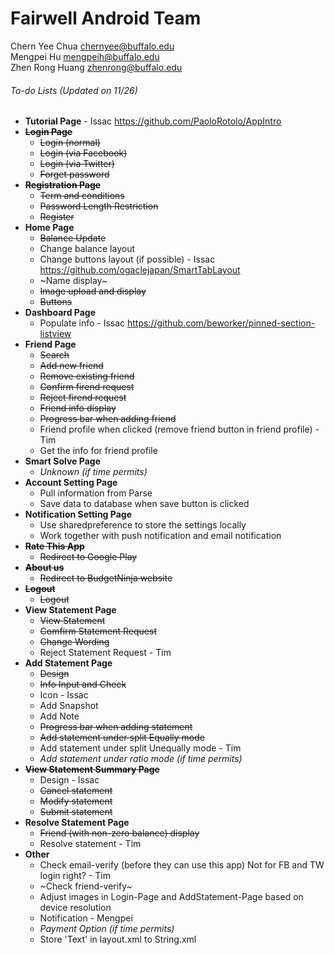# Fairwell Android Team

Chern Yee Chua <chernyee@buffalo.edu>
<br>Mengpei Hu <mengpeih@buffalo.edu>
<br>Zhen Rong Huang <zhenrong@buffalo.edu>
<return>
<return>

###### To-do Lists *(Updated on 11/26)*
* **Tutorial Page** - Issac https://github.com/PaoloRotolo/AppIntro
* ~~**Login Page**~~
  * ~~Login (normal)~~
  * ~~Login (via Facebook)~~
  * ~~Login (via Twitter)~~
  * ~~Forget password~~
* ~~**Registration Page**~~
  * ~~Term and conditions~~
  * ~~Password Length Restriction~~
  * ~~Register~~
* **Home Page**
  * ~~Balance Update~~
  * Change balance layout
  * Change buttons layout (if possible) - Issac  https://github.com/ogaclejapan/SmartTabLayout
  * ~Name display~
  * ~~Image upload and display~~
  * ~~Buttons~~
* **Dashboard Page**
  * Populate info - Issac  https://github.com/beworker/pinned-section-listview
* **Friend Page**
  * ~~Search~~
  * ~~Add new friend~~
  * ~~Remove existing friend~~
  * ~~Confirm firend request~~
  * ~~Reject firend request~~
  * ~~Friend info display~~
  * ~~Progress bar when adding friend~~
  * Friend profile when clicked (remove friend button in friend profile) - Tim
  * Get the info for friend profile
* **Smart Solve Page**
  * *Unknown (if time permits)*
* **Account Setting Page**
  * Pull information from Parse
  * Save data to database when save button is clicked
* **Notification Setting Page**
  * Use sharedpreference to store the settings locally
  * Work together with push notification and email notification
* ~~**Rate This App**~~
  * ~~Redirect to Google Play~~
* ~~**About us**~~
  * ~~Redirect to BudgetNinja website~~
* ~~**Logout**~~
  * ~~Logout~~
* **View Statement Page**
  * ~~View Statement~~
  * ~~Comfirm Statement Request~~
  * ~~Change Wording~~
  * Reject Statement Request - Tim
* **Add Statement Page**
  * ~~Design~~
  * ~~Info Input and Check~~
  * Icon - Issac
  * Add Snapshot
  * Add Note
  * ~~Progress bar when adding statement~~
  * ~~Add statement under split Equally mode~~
  * Add statement under split Unequally mode - Tim
  * *Add statement under ratio mode (if time permits)*
* ~~**View Statement Summary Page**~~
  * Design - Issac
  * ~~Cancel statement~~
  * ~~Modify statement~~
  * ~~Submit statement~~
* **Resolve Statement Page**
  * ~~Friend (with non-zero balance) display~~
  * Resolve statement - Tim
* **Other**
  * Check email-verify (before they can use this app) Not for FB and TW login right? - Tim
  * ~Check friend-verify~
  * Adjust images in Login-Page and AddStatement-Page based on device resolution
  * Notification - Mengpei
  * *Payment Option (if time permits)*
  * Store 'Text' in layout.xml to String.xml
